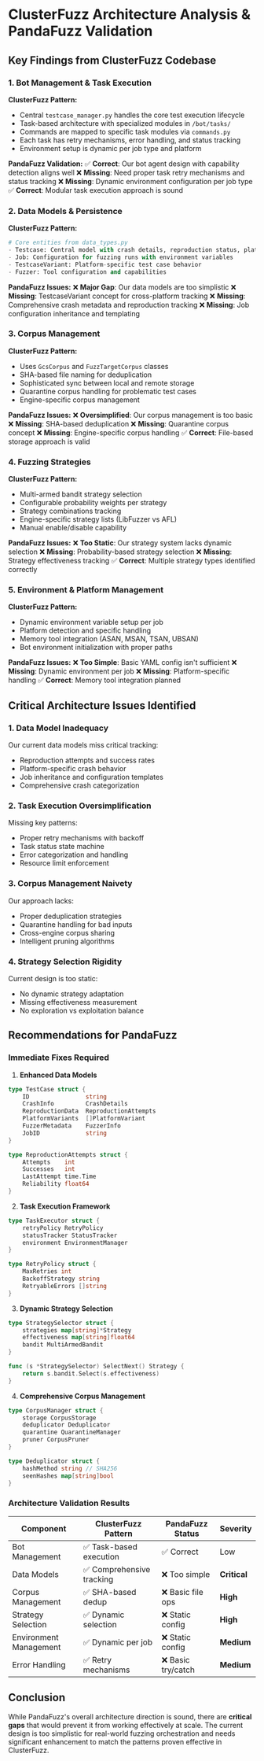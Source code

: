 # ClusterFuzz Architecture Analysis & PandaFuzz Validation

## Key Findings from ClusterFuzz Codebase

### 1. Bot Management & Task Execution

**ClusterFuzz Pattern:**
- Central `testcase_manager.py` handles the core test execution lifecycle
- Task-based architecture with specialized modules in `/bot/tasks/`
- Commands are mapped to specific task modules via `commands.py`
- Each task has retry mechanisms, error handling, and status tracking
- Environment setup is dynamic per job type and platform

**PandaFuzz Validation:**
✅ **Correct**: Our bot agent design with capability detection aligns well
❌ **Missing**: Need proper task retry mechanisms and status tracking
❌ **Missing**: Dynamic environment configuration per job type
✅ **Correct**: Modular task execution approach is sound

### 2. Data Models & Persistence

**ClusterFuzz Pattern:**
```python
# Core entities from data_types.py
- Testcase: Central model with crash details, reproduction status, platform impact
- Job: Configuration for fuzzing runs with environment variables
- TestcaseVariant: Platform-specific test case behavior
- Fuzzer: Tool configuration and capabilities
```

**PandaFuzz Issues:**
❌ **Major Gap**: Our data models are too simplistic
❌ **Missing**: TestcaseVariant concept for cross-platform tracking
❌ **Missing**: Comprehensive crash metadata and reproduction tracking
❌ **Missing**: Job configuration inheritance and templating

### 3. Corpus Management

**ClusterFuzz Pattern:**
- Uses `GcsCorpus` and `FuzzTargetCorpus` classes
- SHA-based file naming for deduplication
- Sophisticated sync between local and remote storage
- Quarantine corpus handling for problematic test cases
- Engine-specific corpus management

**PandaFuzz Issues:**
❌ **Oversimplified**: Our corpus management is too basic
❌ **Missing**: SHA-based deduplication
❌ **Missing**: Quarantine corpus concept
❌ **Missing**: Engine-specific corpus handling
✅ **Correct**: File-based storage approach is valid

### 4. Fuzzing Strategies

**ClusterFuzz Pattern:**
- Multi-armed bandit strategy selection
- Configurable probability weights per strategy
- Strategy combinations tracking
- Engine-specific strategy lists (LibFuzzer vs AFL)
- Manual enable/disable capability

**PandaFuzz Issues:**
❌ **Too Static**: Our strategy system lacks dynamic selection
❌ **Missing**: Probability-based strategy selection
❌ **Missing**: Strategy effectiveness tracking
✅ **Correct**: Multiple strategy types identified correctly

### 5. Environment & Platform Management

**ClusterFuzz Pattern:**
- Dynamic environment variable setup per job
- Platform detection and specific handling
- Memory tool integration (ASAN, MSAN, TSAN, UBSAN)
- Bot environment initialization with proper paths

**PandaFuzz Issues:**
❌ **Too Simple**: Basic YAML config isn't sufficient
❌ **Missing**: Dynamic environment per job
❌ **Missing**: Platform-specific handling
✅ **Correct**: Memory tool integration planned

## Critical Architecture Issues Identified

### 1. **Data Model Inadequacy**
Our current data models miss critical tracking:
- Reproduction attempts and success rates
- Platform-specific crash behavior
- Job inheritance and configuration templates
- Comprehensive crash categorization

### 2. **Task Execution Oversimplification**
Missing key patterns:
- Proper retry mechanisms with backoff
- Task status state machine
- Error categorization and handling
- Resource limit enforcement

### 3. **Corpus Management Naivety**
Our approach lacks:
- Proper deduplication strategies
- Quarantine handling for bad inputs
- Cross-engine corpus sharing
- Intelligent pruning algorithms

### 4. **Strategy Selection Rigidity**
Current design is too static:
- No dynamic strategy adaptation
- Missing effectiveness measurement
- No exploration vs exploitation balance

## Recommendations for PandaFuzz

### Immediate Fixes Required

1. **Enhanced Data Models**
```go
type TestCase struct {
    ID                string
    CrashInfo         CrashDetails
    ReproductionData  ReproductionAttempts
    PlatformVariants  []PlatformVariant
    FuzzerMetadata    FuzzerInfo
    JobID             string
}

type ReproductionAttempts struct {
    Attempts    int
    Successes   int
    LastAttempt time.Time
    Reliability float64
}
```

2. **Task Execution Framework**
```go
type TaskExecutor struct {
    retryPolicy RetryPolicy
    statusTracker StatusTracker
    environment EnvironmentManager
}

type RetryPolicy struct {
    MaxRetries int
    BackoffStrategy string
    RetryableErrors []string
}
```

3. **Dynamic Strategy Selection**
```go
type StrategySelector struct {
    strategies map[string]*Strategy
    effectiveness map[string]float64
    bandit MultiArmedBandit
}

func (s *StrategySelector) SelectNext() Strategy {
    return s.bandit.Select(s.effectiveness)
}
```

4. **Comprehensive Corpus Management**
```go
type CorpusManager struct {
    storage CorpusStorage
    deduplicator Deduplicator
    quarantine QuarantineManager
    pruner CorpusPruner
}

type Deduplicator struct {
    hashMethod string // SHA256
    seenHashes map[string]bool
}
```

### Architecture Validation Results

| Component | ClusterFuzz Pattern | PandaFuzz Status | Severity |
|-----------|-------------------|------------------|----------|
| Bot Management | ✅ Task-based execution | ✅ Correct | Low |
| Data Models | ✅ Comprehensive tracking | ❌ Too simple | **Critical** |
| Corpus Management | ✅ SHA-based dedup | ❌ Basic file ops | **High** |
| Strategy Selection | ✅ Dynamic selection | ❌ Static config | **High** |
| Environment Management | ✅ Dynamic per job | ❌ Static config | **Medium** |
| Error Handling | ✅ Retry mechanisms | ❌ Basic try/catch | **Medium** |

## Conclusion

While PandaFuzz's overall architecture direction is sound, there are **critical gaps** that would prevent it from working effectively at scale. The current design is too simplistic for real-world fuzzing orchestration and needs significant enhancement to match the patterns proven effective in ClusterFuzz.